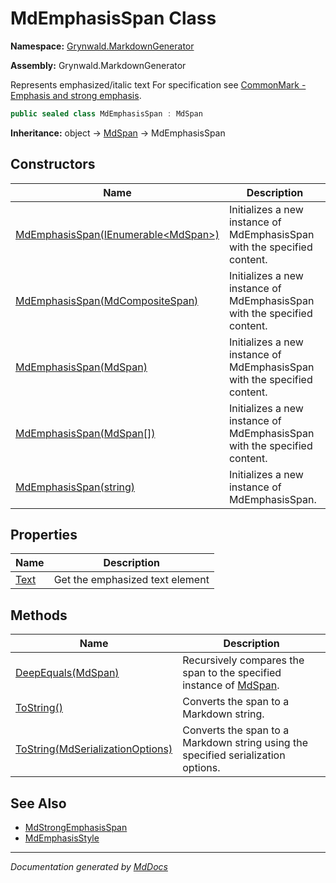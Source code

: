# MdEmphasisSpan Class

**Namespace:** [Grynwald.MarkdownGenerator](../index.md)

**Assembly:** Grynwald.MarkdownGenerator

Represents emphasized\/italic text For specification see [CommonMark \- Emphasis and strong emphasis](https://spec.commonmark.org/0.28/#emphasis-and-strong-emphasis).

```csharp
public sealed class MdEmphasisSpan : MdSpan
```

**Inheritance:** object → [MdSpan](../MdSpan/index.md) → MdEmphasisSpan

## Constructors

| Name                                                                                           | Description                                                              |
| ---------------------------------------------------------------------------------------------- | ------------------------------------------------------------------------ |
| [MdEmphasisSpan(IEnumerable\<MdSpan\>)](constructors/index.md#mdemphasisspanienumerablemdspan) | Initializes a new instance of MdEmphasisSpan with the specified content. |
| [MdEmphasisSpan(MdCompositeSpan)](constructors/index.md#mdemphasisspanmdcompositespan)         | Initializes a new instance of MdEmphasisSpan with the specified content. |
| [MdEmphasisSpan(MdSpan)](constructors/index.md#mdemphasisspanmdspan)                           | Initializes a new instance of MdEmphasisSpan with the specified content. |
| [MdEmphasisSpan(MdSpan\[\])](constructors/index.md#mdemphasisspanmdspan)                       | Initializes a new instance of MdEmphasisSpan with the specified content. |
| [MdEmphasisSpan(string)](constructors/index.md#mdemphasisspanstring)                           | Initializes a new instance of MdEmphasisSpan.                            |

## Properties

| Name                       | Description                     |
| -------------------------- | ------------------------------- |
| [Text](properties/Text.md) | Get the emphasized text element |

## Methods

| Name                                                                                   | Description                                                                              |
| -------------------------------------------------------------------------------------- | ---------------------------------------------------------------------------------------- |
| [DeepEquals(MdSpan)](methods/DeepEquals.md)                                            | Recursively compares the span to the specified instance of [MdSpan](../MdSpan/index.md). |
| [ToString()](methods/ToString.md#tostring)                                             | Converts the span to a Markdown string.                                                  |
| [ToString(MdSerializationOptions)](methods/ToString.md#tostringmdserializationoptions) | Converts the span to a Markdown string using the specified serialization options.        |

## See Also

- [MdStrongEmphasisSpan](../MdStrongEmphasisSpan/index.md)
- [MdEmphasisStyle](../MdEmphasisStyle/index.md)

___

*Documentation generated by [MdDocs](https://github.com/ap0llo/mddocs)*
